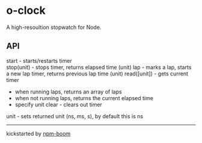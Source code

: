 # o-clock

A high-resoultion stopwatch for Node.

## API

start - starts/restarts timer  
stop(unit) - stops timer, returns elapsed time (unit)
lap - marks a lap, starts a new lap timer, returns previous lap time (unit)
read([unit]) - gets current timer
- when running laps, returns an array of laps
- when not running laps, returns the current elapsed time
- specify unit
clear - clears out timer

unit - sets returned unit (ns, ms, s), by default this is ns







---
kickstarted by [npm-boom][npm-boom]

[npm-boom]: https://github.com/reergymerej/npm-boom
